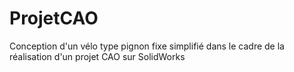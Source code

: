 # ProjetCAO
Conception d'un vélo type pignon fixe simplifié dans le cadre de la réalisation d'un projet CAO sur SolidWorks
